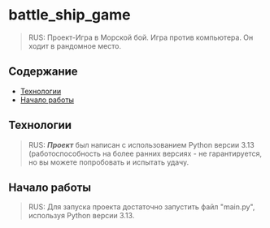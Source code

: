 # battle_ship_game
> RUS: Проект-Игра в Морской бой.
> Игра против компьютера. Он ходит в рандомное место.



## Содержание
- [Технологии](#technologies)
- [Начало работы](#начало-работы)


## Технологии
> RUS: ***Проект*** был написан с использованием Python версии 3.13 (работоспособность на более ранних версиях - не гарантируется, 
но вы можете попробовать и испытать удачу.
> 

## Начало работы
> RUS: Для запуска проекта достаточно запустить файл "main.py", используя Python версии 3.13.


